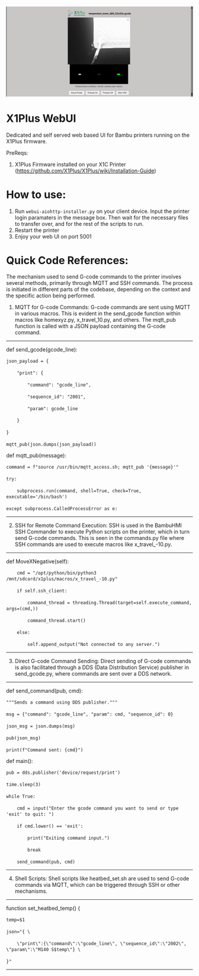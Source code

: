 ![Screenshot 2024-04-24 111145](https://raw.githubusercontent.com/scooterthedev/webUI/main/325336435-90b244ad-0040-4eed-984c-4cef83d6615e.png)
	

# X1Plus WebUI
 Dedicated and self served web based UI for Bambu printers running on the X1Plus firmware.

PreReqs:
1) X1Plus Firmware installed on your X1C Printer (https://github.com/X1Plus/X1Plus/wiki/Installation-Guide)

# How to use:
1) Run `webui-aiohttp-installer.py` on your client device. Input the printer login paramaters in the message box. Then wait for the necessary files to transfer over, and for the rest of the scripts to run.
1) Restart the printer
1) Enjoy your web UI on port 5001

# Quick Code References:
The mechanism used to send G-code commands to the printer involves several methods, primarily through MQTT and SSH commands. The process is initiated in different parts of the codebase, depending on the context and the specific action being performed.
1. MQTT for G-code Commands:
G-code commands are sent using MQTT in various macros. This is evident in the send_gcode function within macros like homexyz.py, x_travel_10.py, and others. The mqtt_pub function is called with a JSON payload containing the G-code command.
---
def send_gcode(gcode_line):

    json_payload = {
    
        "print": {
    
            "command": "gcode_line",
    
            "sequence_id": "2001",
    
            "param": gcode_line
    
        }
    
    }
    
    mqtt_pub(json.dumps(json_payload))



def mqtt_pub(message):

    command = f"source /usr/bin/mqtt_access.sh; mqtt_pub '{message}'"
    
    try:
    
        subprocess.run(command, shell=True, check=True, executable='/bin/bash')
    
    except subprocess.CalledProcessError as e:
---

2. SSH for Remote Command Execution:
SSH is used in the BambuHMI SSH Commander to execute Python scripts on the printer, which in turn send G-code commands. This is seen in the commands.py file where SSH commands are used to execute macros like x_travel_-10.py.

---
def MoveXNegative(self):

        cmd = "/opt/python/bin/python3 /mnt/sdcard/x1plus/macros/x_travel_-10.py"
    
        if self.ssh_client:
    
            command_thread = threading.Thread(target=self.execute_command, args=(cmd,))
    
            command_thread.start()
    
        else:
    
            self.append_output("Not connected to any server.")
---
3. Direct G-code Command Sending:
Direct sending of G-code commands is also facilitated through a DDS (Data Distribution Service) publisher in send_gcode.py, where commands are sent over a DDS network.
---
def send_command(pub, cmd):

    """Sends a command using DDS publisher."""
    
    msg = {"command": "gcode_line", "param": cmd, "sequence_id": 0}
    
    json_msg = json.dumps(msg)
    
    pub(json_msg)
    
    print(f"Command sent: {cmd}")



def main():

    pub = dds.publisher('device/request/print')
    
    time.sleep(3) 
    
    while True:
    
        cmd = input("Enter the gcode command you want to send or type 'exit' to quit: ")
    
        if cmd.lower() == 'exit':
    
            print("Exiting command input.")
    
            break
    
        send_command(pub, cmd)
---
4. Shell Scripts:
Shell scripts like heatbed_set.sh are used to send G-code commands via MQTT, which can be triggered through SSH or other mechanisms.
---
function set_heatbed_temp() {

    temp=$1
    
    json="{ \
    
        \"print\":{\"command\":\"gcode_line\", \"sequence_id\":\"2002\", \"param\":\"M140 S$temp\"} \
    
    }"
---

